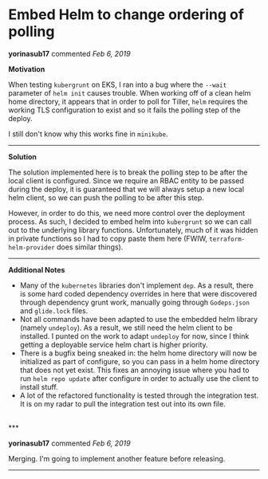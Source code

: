 # Embed Helm to change ordering of polling

**yorinasub17** commented *Feb 6, 2019*

**Motivation**

When testing `kubergrunt` on EKS, I ran into a bug where the `--wait` parameter of `helm init` causes trouble. When working off of a clean helm home directory, it appears that in order to poll for Tiller, `helm` requires the working TLS configuration to exist and so it fails the polling step of the deploy.

I still don't know why this works fine in `minikube`.

---

**Solution**

The solution implemented here is to break the polling step to be after the local client is configured. Since we require an RBAC entity to be passed during the deploy, it is guaranteed that we will always setup a new local helm client, so we can push the polling to be after this step.

However, in order to do this, we need more control over the deployment process. As such, I decided to embed helm into `kubergrunt` so we can call out to the underlying library functions. Unfortunately, much of it was hidden in private functions so I had to copy paste them here (FWIW, `terraform-helm-provider` does similar things).

---

**Additional Notes**

- Many of the `kubernetes` libraries don't implement `dep`. As a result, there is some hard coded dependency overrides in here that were discovered through dependency grunt work, manually going through `Godeps.json` and `glide.lock` files.
- Not all commands have been adapted to use the embedded helm library (namely `undeploy`). As a result, we still need the helm client to be installed. I punted on the work to adapt `undeploy` for now, since I think getting a deployable service helm chart is higher priority.
- There is a bugfix being sneaked in: the helm home directory will now be initialized as part of configure, so you can pass in a helm home directory that does not yet exist. This fixes an annoying issue where you had to run `helm repo update` after configure in order to actually use the client to install stuff.
- A lot of the refactored functionality is tested through the integration test. It is on my radar to pull the integration test out into its own file.
<br />
***


**yorinasub17** commented *Feb 6, 2019*

Merging. I'm going to implement another feature before releasing.
***

